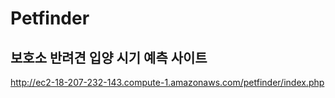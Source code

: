 # Petfinder
## 보호소 반려견 입양 시기 예측 사이트

http://ec2-18-207-232-143.compute-1.amazonaws.com/petfinder/index.php
